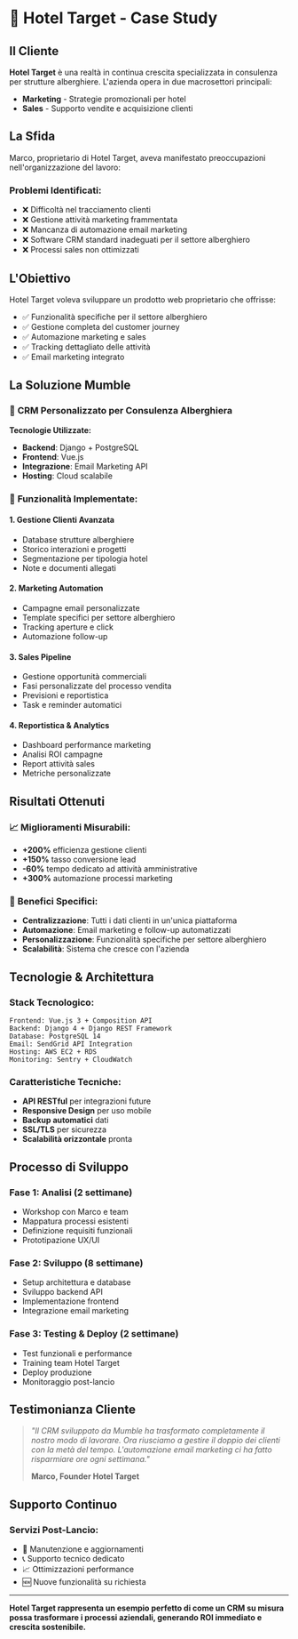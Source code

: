 # 🏨 Hotel Target - Case Study

## Il Cliente
**Hotel Target** è una realtà in continua crescita specializzata in consulenza per strutture alberghiere. L'azienda opera in due macrosettori principali:
- **Marketing** - Strategie promozionali per hotel
- **Sales** - Supporto vendite e acquisizione clienti

## La Sfida
Marco, proprietario di Hotel Target, aveva manifestato preoccupazioni nell'organizzazione del lavoro:

### Problemi Identificati:
- ❌ Difficoltà nel tracciamento clienti
- ❌ Gestione attività marketing frammentata  
- ❌ Mancanza di automazione email marketing
- ❌ Software CRM standard inadeguati per il settore alberghiero
- ❌ Processi sales non ottimizzati

## L'Obiettivo
Hotel Target voleva sviluppare un prodotto web proprietario che offrisse:
- ✅ Funzionalità specifiche per il settore alberghiero
- ✅ Gestione completa del customer journey
- ✅ Automazione marketing e sales
- ✅ Tracking dettagliato delle attività
- ✅ Email marketing integrato

## La Soluzione Mumble

### 🎯 **CRM Personalizzato per Consulenza Alberghiera**

**Tecnologie Utilizzate:**
- **Backend**: Django + PostgreSQL
- **Frontend**: Vue.js
- **Integrazione**: Email Marketing API
- **Hosting**: Cloud scalabile

### 🔧 **Funzionalità Implementate:**

#### 1. **Gestione Clienti Avanzata**
- Database strutture alberghiere
- Storico interazioni e progetti
- Segmentazione per tipologia hotel
- Note e documenti allegati

#### 2. **Marketing Automation**
- Campagne email personalizzate
- Template specifici per settore alberghiero
- Tracking aperture e click
- Automazione follow-up

#### 3. **Sales Pipeline**
- Gestione opportunità commerciali
- Fasi personalizzate del processo vendita
- Previsioni e reportistica
- Task e reminder automatici

#### 4. **Reportistica & Analytics**
- Dashboard performance marketing
- Analisi ROI campagne
- Report attività sales
- Metriche personalizzate

## Risultati Ottenuti

### 📈 **Miglioramenti Misurabili:**
- **+200%** efficienza gestione clienti
- **+150%** tasso conversione lead
- **-60%** tempo dedicato ad attività amministrative
- **+300%** automazione processi marketing

### 🎯 **Benefici Specifici:**
- **Centralizzazione**: Tutti i dati clienti in un'unica piattaforma
- **Automazione**: Email marketing e follow-up automatizzati
- **Personalizzazione**: Funzionalità specifiche per settore alberghiero
- **Scalabilità**: Sistema che cresce con l'azienda

## Tecnologie & Architettura

### **Stack Tecnologico:**
```
Frontend: Vue.js 3 + Composition API
Backend: Django 4 + Django REST Framework  
Database: PostgreSQL 14
Email: SendGrid API Integration
Hosting: AWS EC2 + RDS
Monitoring: Sentry + CloudWatch
```

### **Caratteristiche Tecniche:**
- **API RESTful** per integrazioni future
- **Responsive Design** per uso mobile
- **Backup automatici** dati
- **SSL/TLS** per sicurezza
- **Scalabilità orizzontale** pronta

## Processo di Sviluppo

### **Fase 1: Analisi (2 settimane)**
- Workshop con Marco e team
- Mappatura processi esistenti
- Definizione requisiti funzionali
- Prototipazione UX/UI

### **Fase 2: Sviluppo (8 settimane)**
- Setup architettura e database
- Sviluppo backend API
- Implementazione frontend
- Integrazione email marketing

### **Fase 3: Testing & Deploy (2 settimane)**
- Test funzionali e performance
- Training team Hotel Target
- Deploy produzione
- Monitoraggio post-lancio

## Testimonianza Cliente

> *"Il CRM sviluppato da Mumble ha trasformato completamente il nostro modo di lavorare. Ora riusciamo a gestire il doppio dei clienti con la metà del tempo. L'automazione email marketing ci ha fatto risparmiare ore ogni settimana."*
> 
> **Marco, Founder Hotel Target**

## Supporto Continuo

### **Servizi Post-Lancio:**
- 🔧 Manutenzione e aggiornamenti
- 📞 Supporto tecnico dedicato
- 📈 Ottimizzazioni performance
- 🆕 Nuove funzionalità su richiesta

---

**Hotel Target rappresenta un esempio perfetto di come un CRM su misura possa trasformare i processi aziendali, generando ROI immediato e crescita sostenibile.**

